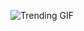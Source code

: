 ![Trending GIF](https://media1.giphy.com/media/v1.Y2lkPThiYjIxNzcydTEzanBkb3N4bWMzcTd4Mm44YnFsYWp4eGhuamV1dmtycHFmcDFjdSZlcD12MV9naWZzX3NlYXJjaCZjdD1n/MT5UUV1d4CXE2A37Dg/giphy.gif)
